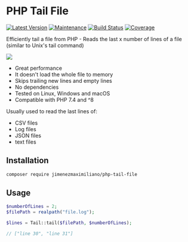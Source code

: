 # PHP Tail File
[![Latest Version](https://img.shields.io/github/release/jimenezmaximiliano/php-tail-file.svg?style=flat-square)](https://github.com/jimenezmaximiliano/php-tail-file/releases)
[![Maintenance](https://img.shields.io/badge/Maintained-yes-green.svg)](https://GitHub.com/Naereen/StrapDown.js/graphs/commit-activity)
[![Build Status](https://img.shields.io/github/workflow/status/jimenezmaximiliano/php-tail-file/CI?label=ci%20build&style=flat-square)](https://github.com/jimenezmaximiliano/php-tail-file/actions?query=workflow%3ACI)
[![Coverage](https://img.shields.io/badge/Coverage-88.57-yellow.svg)](https://GitHub.com/Naereen/StrapDown.js/graphs/commit-activity)

Efficiently tail a file from PHP - Reads the last x number of lines of a file
(similar to Unix's tail command)

![](https://www.aaha.org/contentassets/2b0aa3d3881d4d80a4d9237b193cd4ad/askaaha_thumbs_limbertail.jpg)

- Great performance
- It doesn't load the whole file to memory
- Skips trailing new lines and empty lines
- No dependencies
- Tested on Linux, Windows and macOS
- Compatible with PHP 7.4 and ^8

Usually used to read the last lines of:

- CSV files
- Log files
- JSON files
- text files

## Installation

```bash
composer require jimenezmaximiliano/php-tail-file
```

## Usage

```php
$numberOfLines = 2;
$filePath = realpath("file.log");

$lines = Tail::tail($filePath, $numberOfLines);

// ["line 30", "line 31"]
```
